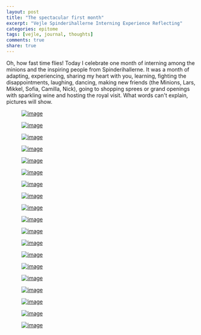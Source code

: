 ```yaml
---
layout: post
title: "The spectacular first month"
excerpt: "Vejle Spinderihallerne Interning Experience Reflecting"
categories: epitome
tags: [vejle, journal, thoughts]
comments: true
share: true
---
```


Oh, how fast time flies! Today I celebrate one month of interning among the minions and the inspiring people from Spinderihallerne. It was a month of adapting, experiencing, sharing my heart with you, learning, fighting the disappointments, laughing, dancing, making new friends (the Minions, Lars, Mikkel, Sofia, Camilla, Nick), going to shopping sprees or grand openings with sparkling wine and hosting the royal visit. What words can't explain, pictures will show.

<figure>
	<a href="{{site.url}}/images/epitome/23-09-2015/2015-08-1912.40.41.jpg"><img src="{{site.url}}/images/epitome/23-09-2015/2015-08-1912.40.41.jpg" alt="image"></a>
</figure>

<figure>
	<a href="{{site.url}}/images/epitome/23-09-2015/12026556_903223509753492_438938310_n.jpg"><img src="{{site.url}}/images/epitome/23-09-2015/12026556_903223509753492_438938310_n.jpg" alt="image"></a>
</figure>

<figure>
	<a href="{{site.url}}/images/epitome/23-09-2015/12048989_903223503086826_1177597367_n.jpg"><img src="{{site.url}}/images/epitome/23-09-2015/12048989_903223503086826_1177597367_n.jpg" alt="image"></a>
</figure>

<figure>
	<a href="{{site.url}}/images/epitome/23-09-2015/12047369_903223513086825_498821644_n.jpg"><img src="{{site.url}}/images/epitome/23-09-2015/12047369_903223513086825_498821644_n.jpg" alt="image"></a>
</figure>

<figure>
	<a href="{{site.url}}/images/epitome/23-09-2015/12048594_903223516420158_42399589_n.jpg"><img src="{{site.url}}/images/epitome/23-09-2015/12048594_903223516420158_42399589_n.jpg" alt="image"></a>
</figure>

<figure>
	<a href="{{site.url}}/images/epitome/23-09-2015/12053315_903223506420159_2136899677_n.jpg"><img src="{{site.url}}/images/epitome/23-09-2015/12053315_903223506420159_2136899677_n.jpg" alt="image"></a>
</figure>

<figure>
	<a href="{{site.url}}/images/epitome/23-09-2015/2015-08-2108.57.07.jpg"><img src="{{site.url}}/images/epitome/23-09-2015/2015-08-2108.57.07.jpg" alt="image"></a>
</figure>

<figure>
	<a href="{{site.url}}/images/epitome/23-09-2015/IMG_1305.JPG"><img src="{{site.url}}/images/epitome/23-09-2015/IMG_1305.JPG" alt="image"></a>
</figure>

<figure>
	<a href="{{site.url}}/images/epitome/23-09-2015/11849218_887684104619138_1632151314_n(1).jpg"><img src="{{site.url}}/images/epitome/23-09-2015/11849218_887684104619138_1632151314_n(1).jpg" alt="image"></a>
</figure>

<figure>
	<a href="{{site.url}}/images/epitome/23-09-2015/IMG_1353.JPG"><img src="{{site.url}}/images/epitome/23-09-2015/IMG_1353.JPG" alt="image"></a>
</figure>

<figure>
	<a href="{{site.url}}/images/epitome/23-09-2015/IMG_1344.JPG"><img src="{{site.url}}/images/epitome/23-09-2015/IMG_1344.JPG" alt="image"></a>
</figure>

<figure>
	<a href="{{site.url}}/images/epitome/23-09-2015/IMG_1439.jpg"><img src="{{site.url}}/images/epitome/23-09-2015/IMG_1439.jpg" alt="image"></a>
</figure>

<figure>
	<a href="{{site.url}}/images/epitome/23-09-2015/IMG_1473.jpg"><img src="{{site.url}}/images/epitome/23-09-2015/IMG_1473.jpg" alt="image"></a>
</figure>

<figure>
	<a href="{{site.url}}/images/epitome/23-09-2015/12030968_903178296424680_1114896285_n.jpg"><img src="{{site.url}}/images/epitome/23-09-2015/12030968_903178296424680_1114896285_n.jpg" alt="image"></a>
</figure>

<figure>
	<a href="{{site.url}}/images/epitome/23-09-2015/IMG_1317.JPG"><img src="{{site.url}}/images/epitome/23-09-2015/IMG_1317.JPG" alt="image"></a>
</figure>

<figure>
	<a href="{{site.url}}/images/epitome/23-09-2015/IMG_1486.jpg"><img src="{{site.url}}/images/epitome/23-09-2015/IMG_1486.jpg" alt="image"></a>
</figure>

<figure>
	<a href="{{site.url}}/images/epitome/23-09-2015/IMG_1497.jpg"><img src="{{site.url}}/images/epitome/23-09-2015/IMG_1497.jpg" alt="image"></a>
</figure>

<figure>
	<a href="{{site.url}}/images/epitome/23-09-2015/IMG_1503.jpg"><img src="{{site.url}}/images/epitome/23-09-2015/IMG_1503.jpg" alt="image"></a>
</figure>

<figure>
	<a href="{{site.url}}/images/epitome/23-09-2015/11998623_896947593714417_465724184_n.jpg"><img src="{{site.url}}/images/epitome/23-09-2015/11998623_896947593714417_465724184_n.jpg" alt="image"></a>
</figure>
